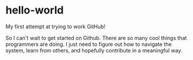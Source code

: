 # hello-world
My first attempt at trying to work GitHub!

So I can't wait to get started on Github. There are so many cool things that programmers are doing.  I just need to figure out how to navigate the system, learn from others, and hopefully contribute in a meaningful way.
